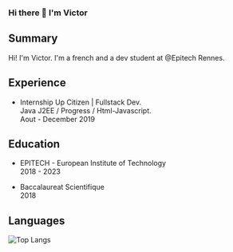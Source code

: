 ### Hi there 👋 I'm Victor

## Summary
Hi! I'm Victor. I'm a french and a dev student at @Epitech Rennes.  

## Experience

* Internship Up Citizen | Fullstack Dev.   
Java J2EE / Progress / Html-Javascript.  
Aout - December 2019  


## Education

* EPITECH - European Institute of Technology  
2018 - 2023 
  
*   Baccalaureat Scientifique  
2018 

## Languages 
![Top Langs](https://github-readme-stats.vercel.app/api/top-langs/?username=Dleyzzex&theme=graywhite&layout=compact&langs_count=6)
